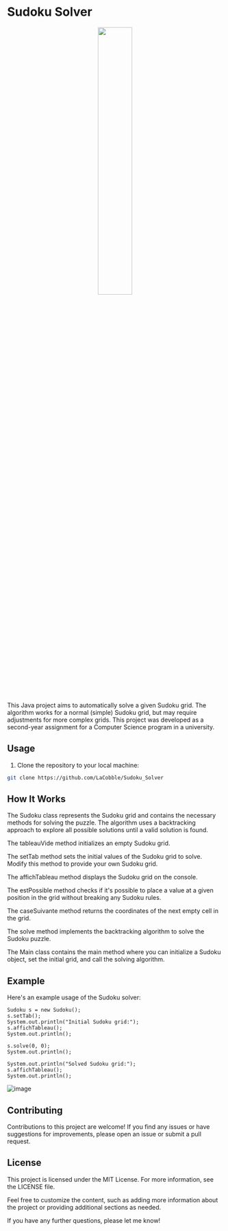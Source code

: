 # Sudoku Solver

<p align="center">
<img src="https://github.com/LaCobble/Sudoku_Solver/assets/71151090/0bd83f99-2525-4a53-92dd-00bcb5446e54" width=40% height=40%>
</p>

This Java project aims to automatically solve a given Sudoku grid. The algorithm works for a normal (simple) Sudoku grid, but may require adjustments for more complex grids. This project was developed as a second-year assignment for a Computer Science program in a university.

## Usage

1. Clone the repository to your local machine:

```bash
git clone https://github.com/LaCobble/Sudoku_Solver
```

## How It Works
The Sudoku class represents the Sudoku grid and contains the necessary methods for solving the puzzle. The algorithm uses a backtracking approach to explore all possible solutions until a valid solution is found.

The tableauVide method initializes an empty Sudoku grid.

The setTab method sets the initial values of the Sudoku grid to solve. Modify this method to provide your own Sudoku grid.

The affichTableau method displays the Sudoku grid on the console.

The estPossible method checks if it's possible to place a value at a given position in the grid without breaking any Sudoku rules.

The caseSuivante method returns the coordinates of the next empty cell in the grid.

The solve method implements the backtracking algorithm to solve the Sudoku puzzle.

The Main class contains the main method where you can initialize a Sudoku object, set the initial grid, and call the solving algorithm.

## Example
Here's an example usage of the Sudoku solver:
```
Sudoku s = new Sudoku();
s.setTab();
System.out.println("Initial Sudoku grid:");
s.affichTableau();
System.out.println();

s.solve(0, 0);
System.out.println();

System.out.println("Solved Sudoku grid:");
s.affichTableau();
System.out.println();
```
![image](https://user-images.githubusercontent.com/71151090/158797723-044c161f-1ada-405f-95b3-0529e0fb0a2f.png)

## Contributing
Contributions to this project are welcome! If you find any issues or have suggestions for improvements, please open an issue or submit a pull request.

## License
This project is licensed under the MIT License. For more information, see the LICENSE file.

Feel free to customize the content, such as adding more information about the project or providing additional sections as needed.

If you have any further questions, please let me know!
